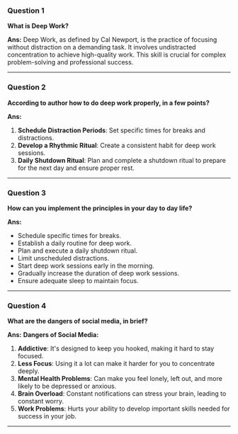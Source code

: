 ### Question 1

**What is Deep Work?**

**Ans:**
Deep Work, as defined by Cal Newport, is the practice of focusing without distraction on a demanding task. It involves undistracted concentration to achieve high-quality work. This skill is crucial for complex problem-solving and professional success.

---

### Question 2

**According to author how to do deep work properly, in a few points?**

**Ans:**

1. **Schedule Distraction Periods**: Set specific times for breaks and distractions.
2. **Develop a Rhythmic Ritual**: Create a consistent habit for deep work sessions.
3. **Daily Shutdown Ritual**: Plan and complete a shutdown ritual to prepare for the next day and ensure proper rest.

---

### Question 3

**How can you implement the principles in your day to day life?**

**Ans:**

- Schedule specific times for breaks.
- Establish a daily routine for deep work.
- Plan and execute a daily shutdown ritual.
- Limit unscheduled distractions.
- Start deep work sessions early in the morning.
- Gradually increase the duration of deep work sessions.
- Ensure adequate sleep to maintain focus.

---

### Question 4

**What are the dangers of social media, in brief?**

**Ans:**
**Dangers of Social Media:**

1. **Addictive**: It's designed to keep you hooked, making it hard to stay focused.
2. **Less Focus**: Using it a lot can make it harder for you to concentrate deeply.
3. **Mental Health Problems**: Can make you feel lonely, left out, and more likely to be depressed or anxious.
4. **Brain Overload**: Constant notifications can stress your brain, leading to constant worry.
5. **Work Problems**: Hurts your ability to develop important skills needed for success in your job.

---

